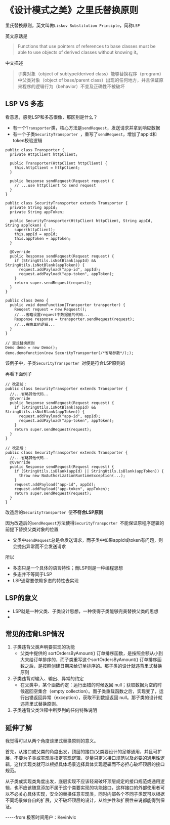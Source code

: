 # 《设计模式之美》之里氏替换原则

里氏替换原则，英文叫做`Liskov Substitution Principle`，简称`LSP`

英文原话是

> Functions that use pointers of references to base classes must be able to use objects of derived classes without knowing it。

中文描述

> 子类对象（object of subtype/derived class）能够替换程序（program）中父类对象（object of base/parent class）出现的任何地方，并且保证原来程序的逻辑行为（behavior）不变及正确性不被破坏


## LSP VS 多态

看意思，感觉LSP和多态很像，那区别是什么？

- 有一个`Transporter`类，核心方法是`sendRequest`，发送请求并拿到响应数据
- 有一个子类`SecurityTransporter `，重写了`sendRequest`，增加了appid和token校验逻辑

```
public class Transporter {
  private HttpClient httpClient;
  
  public Transporter(HttpClient httpClient) {
    this.httpClient = httpClient;
  }

  public Response sendRequest(Request request) {
    // ...use httpClient to send request
  }
}

public class SecurityTransporter extends Transporter {
  private String appId;
  private String appToken;

  public SecurityTransporter(HttpClient httpClient, String appId, String appToken) {
    super(httpClient);
    this.appId = appId;
    this.appToken = appToken;
  }

  @Override
  public Response sendRequest(Request request) {
    if (StringUtils.isNotBlank(appId) && StringUtils.isNotBlank(appToken)) {
      request.addPayload("app-id", appId);
      request.addPayload("app-token", appToken);
    }
    return super.sendRequest(request);
  }
}

public class Demo {    
  public void demoFunction(Transporter transporter) {    
    Reuqest request = new Request();
    //...省略设置request中数据值的代码...
    Response response = transporter.sendRequest(request);
    //...省略其他逻辑...
  }
}

// 里式替换原则
Demo demo = new Demo();
demo.demofunction(new SecurityTransporter(/*省略参数*/););
```

该例子中，子类`SecurityTransporter `对便是符合LSP原则的

再看下面例子

```
// 改造前：
public class SecurityTransporter extends Transporter {
  //...省略其他代码..
  @Override
  public Response sendRequest(Request request) {
    if (StringUtils.isNotBlank(appId) && StringUtils.isNotBlank(appToken)) {
      request.addPayload("app-id", appId);
      request.addPayload("app-token", appToken);
    }
    return super.sendRequest(request);
  }
}

// 改造后：
public class SecurityTransporter extends Transporter {
  //...省略其他代码..
  @Override
  public Response sendRequest(Request request) {
    if (StringUtils.isBlank(appId) || StringUtils.isBlank(appToken)) {
      throw new NoAuthorizationRuntimeException(...);
    }
    request.addPayload("app-id", appId);
    request.addPayload("app-token", appToken);
    return super.sendRequest(request);
  }
}
```

改造后的`SecurityTransporter `便**不符合LSP原则**

因为改造后的`sendRequest`方法使得`SecurityTransporter `不能保证原程序逻辑的前提下替换父类对象的位置

- 父类中`sendRequest`总是会发送请求，而子类中如果appid或token有问题，则会抛出异常而不会发送请求

所以

- 多态只是一个具体的语言特性；而LSP则是一种编程思想
- 多态并不等同于LSP
- LSP通常要依赖多态的特性去实现

## LSP的意义
- LSP就是一种父类、子类设计思想，一种使得子类能够完美替换父类的思想
- 

## 常见的违背LSP情况

1. 子类违背父类声明要实现的功能
	- 父类中提供的 sortOrdersByAmount() 订单排序函数，是按照金额从小到大来给订单排序的，而子类重写这个sortOrdersByAmount() 订单排序函数之后，是按照创建日期来给订单排序的。那子类的设计就违背里式替换原则
2. 子类违背对输入、输出、异常的约定
	- 在父类中，某个函数约定：运行出错的时候返回 null；获取数据为空的时候返回空集合（empty collection）。而子类重载函数之后，实现变了，运行出错返回异常（exception），获取不到数据返回 null。那子类的设计就违背里式替换原则。
3. 子类违背父类注释中所罗列的任何特殊说明

## 延伸了解

我觉得可以从两个角度谈里式替换原则的意义。

首先，从接口或父类的角度出发，顶层的接口/父类要设计的足够通用，并且可扩展，不要为子类或实现类指定实现逻辑，尽量只定义接口规范以及必要的通用性逻辑，这样实现类就可以根据具体场景选择具体实现逻辑而不必担心破坏顶层的接口规范。

从子类或实现类角度出发，底层实现不应该轻易破坏顶层规定的接口规范或通用逻辑，也不应该随意添加不属于这个类要实现的功能接口，这样接口的外部使用者可以不必关心具体实现，安全的替换任意实现类，同时内部各个不同子类既可以根据不同场景做各自的扩展，又不破坏顶层的设计，从维护性和扩展性来说都能得到保证。

-----from 极客时间用户：Kevinlvlc